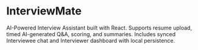 # InterviewMate
AI-Powered Interview Assistant built with React. Supports resume upload, timed AI-generated Q&amp;A, scoring, and summaries. Includes synced Interviewee chat and Interviewer dashboard with local persistence.
